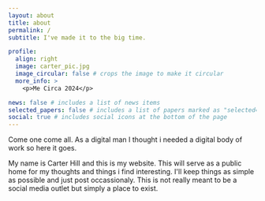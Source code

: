 ```yaml
---
layout: about
title: about
permalink: /
subtitle: I've made it to the big time.

profile:
  align: right
  image: carter_pic.jpg
  image_circular: false # crops the image to make it circular
  more_info: >
    <p>Me Circa 2024</p>

news: false # includes a list of news items
selected_papers: false # includes a list of papers marked as "selected={true}"
social: true # includes social icons at the bottom of the page
---
```


Come one come all. As a digital man I thought i needed a digital body of work so here it goes.

My name is Carter Hill and this is my website. This will serve as a public home for my thoughts and things i find interesting. I'll keep things as simple as possible and just post occassionaly. This is not really meant to be a social media outlet but simply a place to exist.